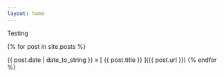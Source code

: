 ```yaml
---
layout: home
---
```


<style>ul{list-style:none; padding-left: 0px;}</style>

Testing


{% for post in site.posts %}
  * {{ post.date | date_to_string }} &raquo; [ {{ post.title }} ]({{ post.url }})
{% endfor %}
